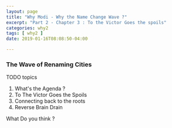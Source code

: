 ```yaml
---
layout: page
title: "Why Modi - Why the Name Change Wave ?"
excerpt: "Part 2 - Chapter 3 : To the Victor Goes the spoils"
categories: why2
tags: [ why2 ]
date: 2019-01-16T08:08:50-04:00

---
```



### The Wave of Renaming Cities

TODO topics
1. What's the Agenda ?
2. To The Victor Goes the Spoils
3. Connecting back to the roots
4. Reverse Brain Drain


What Do you think ?
